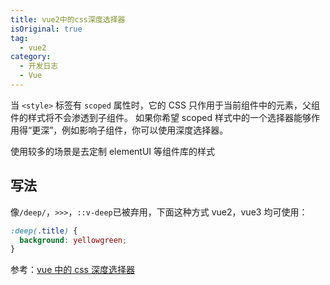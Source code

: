 ```yaml
---
title: vue2中的css深度选择器
isOriginal: true
tag:
  - vue2
category:
  - 开发日志
  - Vue
---
```


当 `<style>` 标签有 `scoped` 属性时，它的 CSS 只作用于当前组件中的元素，父组件的样式将不会渗透到子组件。 如果你希望 scoped 样式中的一个选择器能够作用得“更深”，例如影响子组件，你可以使用深度选择器。

使用较多的场景是去定制 elementUI 等组件库的样式

## 写法

像`/deep/`，`>>>`，`::v-deep`已被弃用，下面这种方式 vue2，vue3 均可使用：

```css
:deep(.title) {
  background: yellowgreen;
}
```

参考：[vue 中的 css 深度选择器](https://juejin.cn/post/6978781674070884366)
